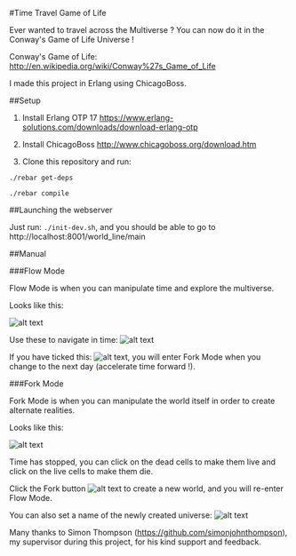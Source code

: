 #Time Travel Game of Life

Ever wanted to travel across the Multiverse ? You can now do it in the Conway's Game of Life Universe !

Conway's Game of Life: http://en.wikipedia.org/wiki/Conway%27s_Game_of_Life

I made this project in Erlang using ChicagoBoss.

##Setup

1) Install Erlang OTP 17 https://www.erlang-solutions.com/downloads/download-erlang-otp

2) Install ChicagoBoss http://www.chicagoboss.org/download.htm

3) Clone this repository and run:
  
  `./rebar get-deps`
  
  `./rebar compile`

##Launching the webserver

Just run: `./init-dev.sh`, and you should be able to go to http://localhost:8001/world_line/main

##Manual

###Flow Mode

Flow Mode is when you can manipulate time and explore the multiverse.

Looks like this:

![alt text](http://puu.sh/do3YU/2db5410161.png "screenshot1")


Use these to navigate in time: ![alt text](http://puu.sh/do3t3/c619a00121.png "Buttons")

If you have ticked this: ![alt text](http://puu.sh/do3HZ/5c28fa08b9.png "Fork"), you will enter Fork Mode when you change to the next day (accelerate time forward !).

###Fork Mode

Fork Mode is when you can manipulate the world itself in order to create alternate realities.

Looks like this:

![alt text](http://puu.sh/do4yM/f04a7c5ebc.png "screenshot2")


Time has stopped, you can click on the dead cells to make them live and click on the live cells to make them die.

Click the Fork button ![alt text](http://puu.sh/do55k/31a1139ee3.png "Fork Button") to create a new world, and you will re-enter Flow Mode.

You can also set a name of the newly created universe: ![alt text](http://puu.sh/do5kE/37e6046335.png "Set Name")


Many thanks to Simon Thompson (https://github.com/simonjohnthompson), my supervisor during this project, for his kind support and feedback.
